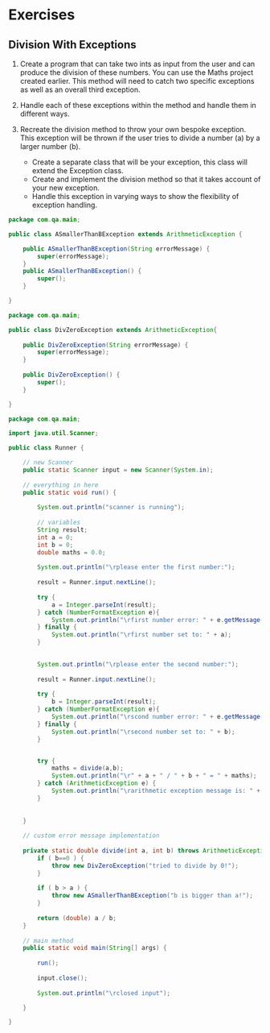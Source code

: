 # Exercises

## Division With Exceptions

1. Create a program that can take two ints as input from the user and can produce the division of these numbers.
You can use the Maths project created earlier.
This method will need to catch two specific exceptions as well as an overall third exception.

2. Handle each of these exceptions within the method and handle them in different ways.

3. Recreate the division method to throw your own bespoke exception.
This exception will be thrown if the user tries to divide a number (a) by a larger number (b).
	* Create a separate class that will be your exception, this class will extend the Exception class.
	* Create and implement the division method so that it takes account of your new exception.
	* Handle this exception in varying ways to show the flexibility of exception handling.

```Java
package com.qa.main;

public class ASmallerThanBException extends ArithmeticException {

	public ASmallerThanBException(String errorMessage) {
        super(errorMessage);
    }
	public ASmallerThanBException() {
        super();
    }

}
```

```Java
package com.qa.main;

public class DivZeroException extends ArithmeticException{
	
	public DivZeroException(String errorMessage) {
        super(errorMessage);
    }
	
	public DivZeroException() {
        super();
    }

}

```

```Java
package com.qa.main;

import java.util.Scanner;

public class Runner {

	// new Scanner
	public static Scanner input = new Scanner(System.in);
	
	// everything in here
	public static void run() {
		
		System.out.println("scanner is running");
		
		// variables
		String result;
		int a = 0;
		int b = 0;
		double maths = 0.0;
		
		System.out.println("\rplease enter the first number:");
		
		result = Runner.input.nextLine();
		
		try {
			a = Integer.parseInt(result);
		} catch (NumberFormatException e){
			System.out.println("\rfirst number error: " + e.getMessage());
		} finally {
			System.out.println("\rfirst number set to: " + a);
		}
		

		System.out.println("\rplease enter the second number:");
		
		result = Runner.input.nextLine();
		
		try {
			b = Integer.parseInt(result);
		} catch (NumberFormatException e){
			System.out.println("\rscond number error: " + e.getMessage());
		} finally {
			System.out.println("\rsecond number set to: " + b);
		}


		try {
			maths = divide(a,b);
			System.out.println("\r" + a + " / " + b + " = " + maths);
		} catch (ArithmeticException e) {
			System.out.println("\rarithmetic exception message is: " + e.getMessage());
		}	
		
		
	}
	
	// custom error message implementation
	
	private static double divide(int a, int b) throws ArithmeticException {
		if ( b==0 ) {
			throw new DivZeroException("tried to divide by 0!");
		}
		
		if ( b > a ) {
			throw new ASmallerThanBException("b is bigger than a!");
		}
		
		return (double) a / b;
	}
	
	// main method
	public static void main(String[] args) {
		
		run();
		
		input.close();
		
		System.out.println("\rclosed input");

	}

}

```
